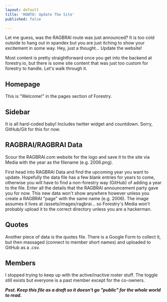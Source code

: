 ```yaml
---
layout: default
title: 'HOWTO: Update The Site'
published: false

---
```

Let me guess, was the RAGBRAI route was just announced? It is too cold outside to hang out in spandex but you are just itching to show your excitement in some way. Hey, just a thought... Update the website!

Most content is pretty straightforward once you get into the backend at forestry.io, but there is some site content that was just too custom for forestry to handle. Let's walk through it.

## Homepage

This is "Welcome!" in the pages section of Forestry.

## Sidebar

It is all hard-coded baby! Includes twitter widget and countdown. Sorry, GitHub/Git for this for now.

## RAGBRAI/RAGBRAI Data

Scour the RAGBRAI.com website for the logo and save it to the site via Media with the year as the filename (e.g. 2006.png).

First head into RAGBRAI Data and find the upcoming year you want to update. Hopefully the data file has a few blank entries for years to come, otherwise you will have to find a non-forestry way (GitHub) of adding a year to the file. Enter all the details that the RAGBRAI announcement party gave you for now. This new data won't show anywhere however unless you create a RAGBRAI "page" with the same name (e.g. 2006). The image assumes it lives at /assets/images/ragbrai... so Forestry's Media won't probably upload it to the correct directory unless you are a hackerman.

## Quotes

Another piece of data is the quotes file. There is a Google Form to collect it, but then massaged (connect to member short names) and uploaded to GitHub as a .csv.

## Members

I stopped trying to keep up with the active/inactive roster stuff. The toggle still exists but everyone is a past member except for the co-owners.

**_Psst. Keep this file as a draft so it doesn't go "public" for the whole world to read._**
